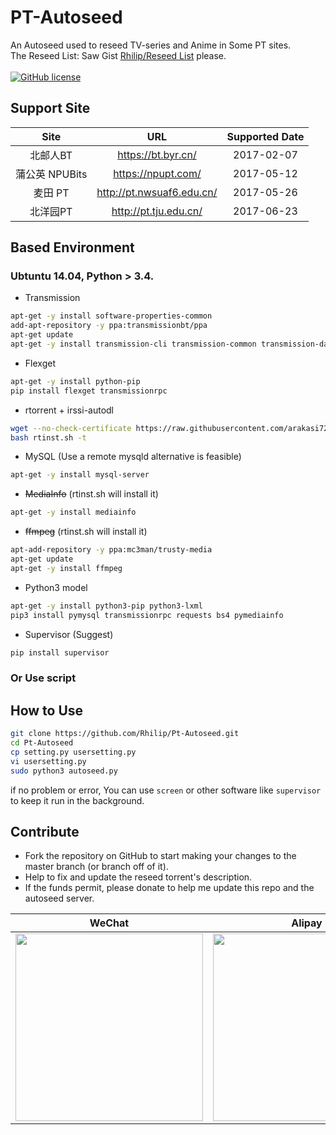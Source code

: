 # PT-Autoseed

An Autoseed used to reseed TV-series and Anime in Some PT sites. \
The Reseed List: Saw Gist [Rhilip/Reseed List](https://gist.github.com/Rhilip/34ad82070d71bb3fa75f293d24101588) please.\
\
[![GitHub license](https://img.shields.io/badge/license-AGPL-blue.svg)](https://raw.githubusercontent.com/Rhilip/Pt-Autoseed/master/LICENSE)

## Support Site

| Site | URL | Supported Date |
|:------------------:|:---:|:---:|
| 北邮人BT | <https://bt.byr.cn/> | 2017-02-07 |
| 蒲公英 NPUBits | <https://npupt.com/> | 2017-05-12 |
| 麦田 PT | <http://pt.nwsuaf6.edu.cn/> | 2017-05-26 |
| 北洋园PT | <http://pt.tju.edu.cn/> | 2017-06-23 |

## Based Environment

### Ubtuntu 14.04, Python > 3.4.

* Transmission

```sh
apt-get -y install software-properties-common
add-apt-repository -y ppa:transmissionbt/ppa
apt-get update
apt-get -y install transmission-cli transmission-common transmission-daemon
```

* Flexget

```sh
apt-get -y install python-pip
pip install flexget transmissionrpc
```

* rtorrent + irssi-autodl

```sh
wget --no-check-certificate https://raw.githubusercontent.com/arakasi72/rtinst/master/rtinst.sh
bash rtinst.sh -t
```

* MySQL (Use a remote mysqld alternative is feasible)

```sh
apt-get -y install mysql-server
```

* ~~MediaInfo~~ (rtinst.sh will install it)

```sh
apt-get -y install mediainfo
```

* ~~ffmpeg~~ (rtinst.sh will install it)

```sh
apt-add-repository -y ppa:mc3man/trusty-media
apt-get update
apt-get -y install ffmpeg
```

* Python3 model

```sh
apt-get -y install python3-pip python3-lxml
pip3 install pymysql transmissionrpc requests bs4 pymediainfo
```

* Supervisor (Suggest)

```sh
pip install supervisor
```

### Or Use script


## How to Use

```sh
git clone https://github.com/Rhilip/Pt-Autoseed.git
cd Pt-Autoseed
cp setting.py usersetting.py
vi usersetting.py
sudo python3 autoseed.py
```

if no problem or error, You can use `screen` or other software like `supervisor` to keep it run in the background.

## Contribute

* Fork the repository on GitHub to start making your changes to the master branch (or branch off of it).
* Help to fix and update the reseed torrent's description.
* If the funds permit, please donate to help me update this repo and the autoseed server.

| WeChat | Alipay |
|:---:|:---:|
| <img src="https://blog.rhilip.info/wp-content/uploads/2017/05/wechat-e1494641989576.png" width = "300" > | <img src="https://blog.rhilip.info/wp-content/uploads/2017/04/alipay-e1494642034126.jpg" width = "300" > |